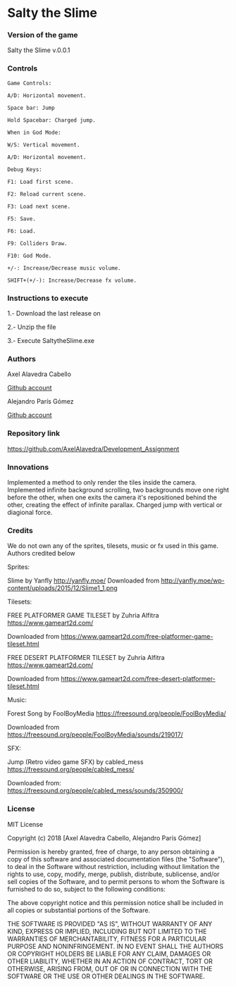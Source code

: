 ﻿# Salty the Slime

### Version of the game
Salty the Slime v.0.0.1

### Controls
	Game Controls:
	
	A/D: Horizontal movement.

	Space bar: Jump

	Hold Spacebar: Charged jump.
	
	When in God Mode:
	
	W/S: Vertical movement.
	
	A/D: Horizontal movement.
	
	Debug Keys:
	
	F1: Load first scene.

	F2: Reload current scene.

	F3: Load next scene.

	F5: Save.

	F6: Load.

	F9: Colliders Draw.

	F10: God Mode.

	+/-: Increase/Decrease music volume.
	
	SHIFT+(+/-): Increase/Decrease fx volume.

### Instructions to execute

1.- Download the last release on

2.- Unzip the file

3.- Execute SaltytheSlime.exe

### Authors
Axel Alavedra Cabello

[Github account](https://github.com/AxelAlavedra)

Alejandro París Gómez

[Github account](https://github.com/AlejandroParis)

### Repository link
https://github.com/AxelAlavedra/Development_Assignment

### Innovations

Implemented a method to only render the tiles inside the camera.
Implemented infinite background scrolling, two backgrounds move one right before the other, 
when one exits the camera it's repositioned behind the other, creating the effect of infinite parallax.
Charged jump with vertical or diagional force.

### Credits

We do not own any of the sprites, tilesets, music or fx used in this game. Authors credited below

Sprites: 
	
Slime by Yanfly http://yanfly.moe/
Downloaded from http://yanfly.moe/wp-content/uploads/2015/12/Slime1_1.png

Tilesets: 

FREE PLATFORMER GAME TILESET by Zuhria Alfitra https://www.gameart2d.com/

Downloaded from https://www.gameart2d.com/free-platformer-game-tileset.html
	
FREE DESERT PLATFORMER TILESET by Zuhria Alfitra https://www.gameart2d.com/

Downloaded from https://www.gameart2d.com/free-desert-platformer-tileset.html

Music: 

Forest Song by FoolBoyMedia https://freesound.org/people/FoolBoyMedia/

Downloaded from https://freesound.org/people/FoolBoyMedia/sounds/219017/

SFX: 

Jump (Retro video game SFX) by cabled_mess https://freesound.org/people/cabled_mess/

Downloaded from: https://freesound.org/people/cabled_mess/sounds/350900/


### License

MIT License

Copyright (c) 2018 [Axel Alavedra Cabello, Alejandro París Gómez]

Permission is hereby granted, free of charge, to any person obtaining a copy
of this software and associated documentation files (the "Software"), to deal
in the Software without restriction, including without limitation the rights
to use, copy, modify, merge, publish, distribute, sublicense, and/or sell
copies of the Software, and to permit persons to whom the Software is
furnished to do so, subject to the following conditions:

The above copyright notice and this permission notice shall be included in all
copies or substantial portions of the Software.

THE SOFTWARE IS PROVIDED "AS IS", WITHOUT WARRANTY OF ANY KIND, EXPRESS OR
IMPLIED, INCLUDING BUT NOT LIMITED TO THE WARRANTIES OF MERCHANTABILITY,
FITNESS FOR A PARTICULAR PURPOSE AND NONINFRINGEMENT. IN NO EVENT SHALL THE
AUTHORS OR COPYRIGHT HOLDERS BE LIABLE FOR ANY CLAIM, DAMAGES OR OTHER
LIABILITY, WHETHER IN AN ACTION OF CONTRACT, TORT OR OTHERWISE, ARISING FROM,
OUT OF OR IN CONNECTION WITH THE SOFTWARE OR THE USE OR OTHER DEALINGS IN THE
SOFTWARE.
